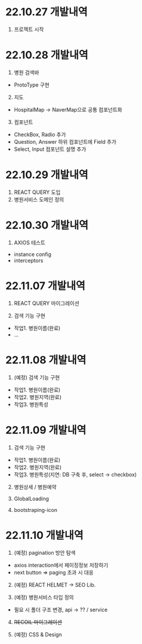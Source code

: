 # 22.10.27 개발내역
1) 프로젝트 시작

# 22.10.28 개발내역
1) 병원 검색바
  - ProtoType 구현

2) 지도
  - HospitalMap -> NaverMap으로 공통 컴포넌트화

3) 컴포넌트
  - CheckBox, Radio 추가
  - Question, Answer 하위 컴포넌트에 Field 추가  
  - Select, Input 컴포넌트 설명 추가

# 22.10.29 개발내역
1) REACT QUERY 도입
2) 병원서비스 도메인 정의

# 22.10.30 개발내역
1) AXIOS 테스트
  - instance config
  - interceptors

# 22.11.07 개발내역
1) REACT QUERY 마이그레이션

2) 검색 기능 구현
  - 작업1. 병원이름(완료)
  - ...

# 22.11.08 개발내역
1) (예정) 검색 기능 구현
  - 작업1. 병원이름(완료)
  - 작업2. 병원지역(완료)
  - 작업3. 병원특성

# 22.11.09 개발내역
1) 검색 기능 구현
  - 작업1. 병원이름(완료)
  - 작업2. 병원지역(완료)
  - 작업3. 병원특성(지연: DB 구축 후, select -> checkbox)

2) 병원상세 / 병원예약

3) GlobalLoading

4) bootstraping-icon


# 22.11.10 개발내역
1) (예정) pagination 방안 탐색
  - axios interaction에서 페이징정보 저장하기
  - next button => paging 초과 시 대응

2) (예정) REACT HELMET -> SEO Lib.

3) (예정) 병원서비스 타입 정의
  - 필요 시 폴더 구조 변경, api -> ?? / service

4) ~~RECOIL 마이그레이션~~

5) (예정) CSS & Design